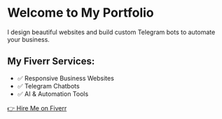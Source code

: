 <!DOCTYPE html>
<html>
<head>
  <title>Suleiman Kings Portfolio</title>
</head>
<body>
  <h1>Welcome to My Portfolio</h1>
  <p>I design beautiful websites and build custom Telegram bots to automate your business.</p>

  <h2>My Fiverr Services:</h2>
  <ul>
    <li>✅ Responsive Business Websites</li>
    <li>✅ Telegram Chatbots</li>
    <li>✅ AI & Automation Tools</li>
  </ul>

  <p><a href="https://www.fiverr.com/suleiman_kings" target="_blank">👉 Hire Me on Fiverr</a></p>
</body>
</html>
